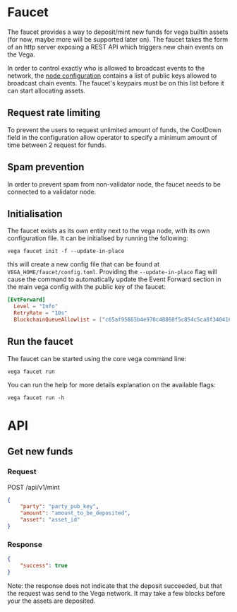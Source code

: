 # Faucet

The faucet provides a way to deposit/mint new funds for vega builtin assets (for
now, maybe more will be supported later on). The faucet takes the form of an
http server exposing a REST API which triggers new chain events on the Vega.

In order to control exactly who is allowed to broadcast events to the network,
the [node configuration](../config/) contains a list of public keys allowed to
broadcast chain events. The faucet's keypairs must be on this list before it can
start allocating assets.

## Request rate limiting

To prevent the users to request unlimited amount of funds, the CoolDown field in
the configuration allow operator to specify a minimum amount of time between 2
request for funds.

## Spam prevention

In order to prevent spam from non-validator node, the faucet needs to be
connected to a validator node.

## Initialisation

The faucet exists as its own entity next to the vega node, with its own configuration file. It can be initialised by running the following:

```shell
vega faucet init -f --update-in-place
```

this will create a new config file that can be found at `VEGA_HOME/faucet/config.toml`. Providing the `--update-in-place` flag will cause the command to automatically update the Event Forward section in the main vega config with the public key of the faucet:

```toml
[EvtForward]
  Level = "Info"
  RetryRate = "10s"
  BlockchainQueueAllowlist = ["c65af95865b4e970c48860f5c854c5ca8f340416372f9e72a98ff09e365aa0cf"]
```
## Run the faucet

The faucet can be started using the core vega command line:

```shell
vega faucet run
```

You can run the help for more details explanation on the available flags:

```
vega faucet run -h
```

# API

## Get new funds

### Request

POST /api/v1/mint

```json
{
	"party": "party_pub_key",
	"amount": "amount_to_be_deposited",
	"asset": "asset_id"
}
```

### Response

```json
{
	"success": true
}
```

Note: the response does not indicate that the deposit succeeded, but that the
request was send to the Vega network. It may take a few blocks before your the
assets are deposited.
